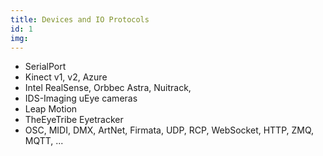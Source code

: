 ```yaml
---
title: Devices and IO Protocols
id: 1
img:
---
```


* SerialPort
* Kinect v1, v2, Azure
* Intel RealSense, Orbbec Astra, Nuitrack,
* IDS-Imaging uEye cameras
* Leap Motion
* TheEyeTribe Eyetracker
* OSC, MIDI, DMX, ArtNet, Firmata, UDP, RCP, WebSocket, HTTP, ZMQ, MQTT, ...
